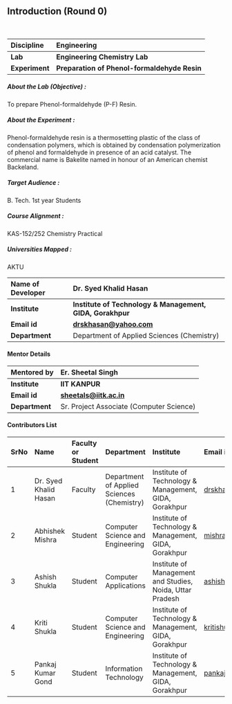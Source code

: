 ## Introduction (Round 0)
<br>

<b>Discipline | <b>Engineering
:--|:--|
<b> Lab | <b>  Engineering Chemistry Lab
<b> Experiment|     <b> Preparation of Phenol-formaldehyde Resin

<h5> About the Lab (Objective) : </h5>

To prepare Phenol-formaldehyde (P-F) Resin.

<h5> About the Experiment : </h5>

Phenol-formaldehyde resin is a thermosetting plastic of the class of condensation polymers, which is obtained by condensation polymerization of phenol and formaldehyde in presence of an acid catalyst. The commercial name is Bakelite named in honour of an American chemist Backeland.

<h5> Target Audience : </h5>

B. Tech. 1st year Students

<h5> Course Alignment : </h5>

KAS-152/252 Chemistry Practical

<h5> Universities Mapped : </h5>

AKTU

<b>Name of Developer | <b> Dr. Syed Khalid Hasan
:--|:--|
<b> Institute | <b> Institute of Technology & Management, GIDA, Gorakhpur
<b> Email id|     <b> drskhasan@yahoo.com
<b> Department | Department of Applied Sciences (Chemistry)

#### Mentor Details

<b>Mentored by | <b> Er. Sheetal Singh
:--|:--|
<b> Institute | <b> IIT KANPUR
<b> Email id|     <b> sheetals@iitk.ac.in
<b> Department | Sr. Project Associate (Computer Science) 

#### Contributors List

SrNo | Name | Faculty or Student | Department| Institute | Email id
:--|:--|:--|:--|:--|:--|
1 | Dr. Syed Khalid Hasan | Faculty | Department of Applied Sciences (Chemistry) | Institute of Technology & Management, GIDA, Gorakhpur | drskhasan@yahoo.com
2 | Abhishek Mishra | Student | Computer Science and Engineering | Institute of Technology & Management, GIDA, Gorakhpur |mishraabhi8924@gmail.com
3 | Ashish Shukla | Student | Computer Applications| Institute of Management  and Studies, Noida, Uttar Pradesh | ashishgkp22@yahoo.com
4 | Kriti Shukla | Student | Computer Science and Engineering | Institute of Technology & Management, GIDA, Gorakhpur | kritishukla2019@gmail.com
5 | Pankaj Kumar Gond | Student | Information Technology | Institute of Technology & Management, GIDA, Gorakhpur | pankajkumargond79@gmail.com


<br> </b>
